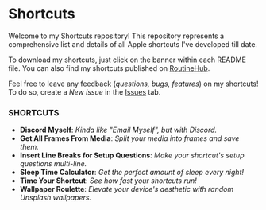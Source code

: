 # Shortcuts
Welcome to my Shortcuts repository! This repository represents a comprehensive list and details of all Apple shortcuts I've developed till date.

To download my shortcuts, just click on the banner within each README file. You can also find my shortcuts published on [RoutineHub](https://routinehub.co/user/MrJeevs).

Feel free to leave any feedback (*questions, bugs, features*) on my shortcuts! To do so, create a *New issue* in the [Issues](https://github.com/MrJeevs/Shortcuts/issues) tab.

### SHORTCUTS
- **Discord Myself**: *Kinda like "Email Myself", but with Discord.*
- **Get All Frames From Media**: *Split your media into frames and save them.*
- **Insert Line Breaks for Setup Questions**: *Make your shortcut's setup questions multi-line.*
- **Sleep Time Calculator**: *Get the perfect amount of sleep every night!*
- **Time Your Shortcut**: *See how fast your shortcuts run!*
- **Wallpaper Roulette**: *Elevate your device's aesthetic with random Unsplash wallpapers.*
